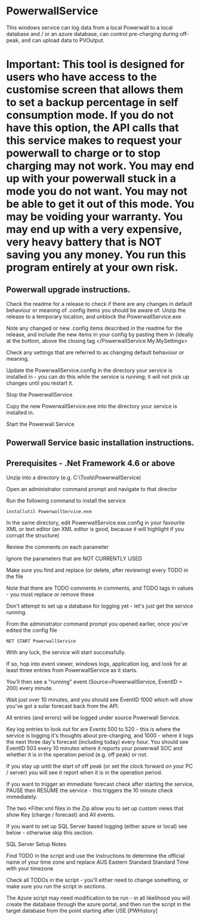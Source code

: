# PowerwallService
This windows service can log data from a local Powerwall to a local database and / or an azure database, can control pre-charging during off-peak, and can upload data to PVOutput.

Important: This tool is designed for users who have access to the customise screen that allows them to set a backup percentage in self consumption mode.  If you do not have this option, the API calls that this service makes to request your powerwall to charge or to stop charging may not work.  You may end up with your powerwall stuck in a mode you do not want.  You may not be able to get it out of this mode.  You may be voiding your warranty.  You may end up with a very expensive, very heavy battery that is NOT saving you any money.  You run this program entirely at your own risk.
==================================================

Powerwall upgrade instructions.
--------------------------------------------------
Check the readme for a release to check if there are any changes in default behaviour or meaning of .config items you should be aware of.
Unzip the release to a temporary location, and unblock the PowerwallService.exe

Note any changed or new .config items described in the readme for the release, and include the new items in your config by pasting them in (ideally at the bottom, above the closing tag </PowerwallService.My.MySettings>

Check any settings that are referred to as changing default behaviour or meaning.

Update the PowerwallService.config in the directory your service is installed in - you can do this while the service is running; it will not pick up changes until you restart it.

Stop the PowerwallService

Copy the new PowerwallService.exe into the directory your service is installed in.

Start the Powerwall Service


Powerwall Service basic installation instructions.
--------------------------------------------------



Prerequisites - .Net Framework 4.6 or above
-------------

Unzip into a directory (e.g. C:\Tools\PowerwallService)

Open an administrator command prompt and navigate to that director

Run the following command to install the service
	
	installutil PowerwallService.exe

In the same directory, edit PowerwallService.exe.config in your favourite XML or text editor (an XML editor is good, because it will highlight if you corrupt the structure)

Review the comments on each parameter

Ignore the parameters that are NOT CURRENTLY USED

Make sure you find and replace (or delete, after reviewing) every TODO in the file

Note that there are TODO comments in comments, and TODO tags in values - you must replace or remove these

Don't attempt to set up a database for logging yet - let's just get the service running.

From the administrator command prompt you opened earlier, once you've edited the config file

	NET START PowerwallService

With any luck, the service will start successfully.

If so, hop into event viewer, windows logs, application log, and look for at least three entries from PowerwallService as it starts.

You'll then see a "running" event (Source=PowerwallService, EventID = 200) every minute.

Wait just over 10 minutes, and you should see EventID 1000 which will show you've got a solar forecast back from the API.

All entries (and errors) will be logged under source Powerwall Service.

Key log entries to look out for are Events 500 to 520 - this is where the service is logging it's thoughts about pre-charging, and 1000 - where it logs the next three day's forecast (including today) every hour.  You should see EventID 503 every 10 minutes where it reports your powerwall SOC and whether it is in the operation period (e.g. off peak) or not.

If you stay up until the start of off peak (or set the clock forward on your PC / server) you will see it report when it is in the operation period.

If you want to trigger an immediate forecast check after starting the service, PAUSE then RESUME the service - this triggers the 10 minute check immediately.

The two *Filter.xml files in the Zip allow you to set up custom views that show Key (charge / forecast) and All events.

If you want to set up SQL Server based logging (either azure or local) see below - otherwise skip this section.


SQL Server Setup Notes

Find TODO in the script and use the instructions to determine the official name of your time zone and replace AUS Eastern Standard Standard Time with your timezone

Check all TODOs in the script - you'll either need to change something, or make sure you run the script in sections.

The Azure script may need modification to be run - in all likelihood you will create the database through the azure portal, 
and then run the script in the target database from the point starting after USE [PWHistory]
